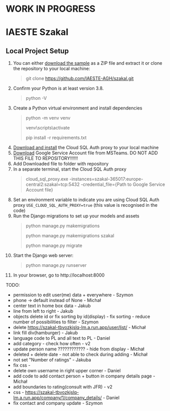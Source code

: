 # WORK IN PROGRESS
# IAESTE Szakal

## Local Project Setup
1. You can either [download the sample](https://github.com/IAESTE-AGH/szakal/archive/refs/heads/main.zip) as a ZIP file and extract it or clone the repository to your local machine:
    >git clone https://github.com/IAESTE-AGH/szakal.git
2. Confirm your Python is at least version 3.8.  
    >python -V
3. Create a Python virtual environment and install dependencies  
    >python -m venv venv 
   > 
    >venv\scripts\activate
   > 
    >pip install -r requirements.txt
4. [Download and install](https://cloud.google.com/sql/docs/mysql/sql-proxy) the Cloud SQL Auth proxy to your local machine
5. [Download](https://iaestepolska.sharepoint.com/:u:/s/GrupaITIAESTE/EbwM7zr3WZ9Biq9FxLuEldwB3cafW-AltdKbV38MaxGRhA?e=ED1995) Google Service Account file from MSTeams. DO NOT ADD THIS FILE TO REPOSITORY!!!!!!
6. Add Downloaded file to folder with repository
7. In a separate terminal, start the Cloud SQL Auth proxy
    >cloud_sql_proxy.exe -instances=szakal-365017:europe-central2:szakal=tcp:5432 -credential_file={Path to Google Service Account file}
8. Set an environment variable to indicate you are using Cloud SQL Auth proxy `USE_CLOUD_SQL_AUTH_PROXY=true` (this value is recognised in the code)
9. Run the Django migrations to set up your models and assets
    >python manage.py makemigrations
   > 
    >python manage.py makemigrations szakal
   > 
    >python manage.py migrate
10. Start the Django web server:
    >python manage.py runserver
11. In your browser, go to http://localhost:8000

TODO:
- permission to edit user(me) data + everywhere - Szymon
- phone -> default instead of None - Michał
- center text in home box data - Jakub
- line from left to right - Jakub
- objects delete id or fix sorting by id(display) - fix sorting - reduce number of possibilities to filter - Szymon
- delete https://szakal-tbvozkjslq-lm.a.run.app/user/list/ - Michał
- link fill div(hamburger) - Jakub
- language code to PL and all text to PL - Daniel
- add category - check how often - v2
- update person name ???????????? - hide from display - Michał
- deleted + delete date - not able to check during adding - Michał
- not set "Number of ratings" - Jakuba
- fix css - 
- delete own username in right upper corner - Daniel
- add code to add contact person + button in company details page - Michał
- add boundaries to rating(consult with JFR) - v2
- css - https://szakal-tbvozkjslq-lm.a.run.app/company/1/company_details/ - Daniel
- fix contact and company update - Szymon